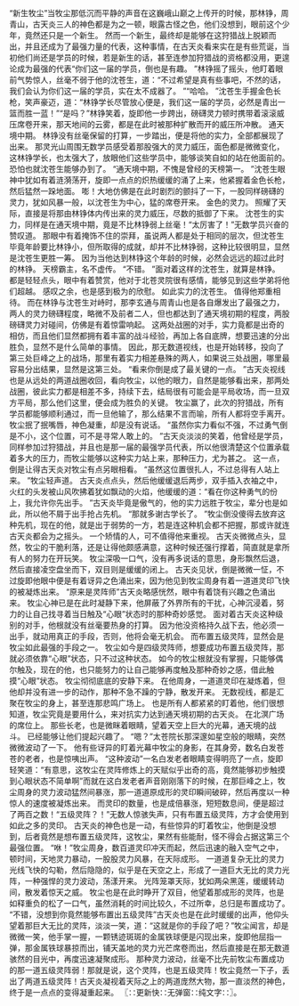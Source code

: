 “新生牧尘”当牧尘那低沉而平静的声音在这巍峨山巅之上传开的时候，那林铮，周青山，古天炎三人的神色都是为之一顿，眼露古怪之色，他们没想到，眼前这个少年，竟然还只是一个新生。
然而一个新生，最终却是能够在这狩猎战上脱颖而出，并且还成为了最强力量的代表，这种事情，在古天炎看来实在是有些荒诞，当初他们尚还是学员的时候，若是新生的话，甚至连参加狩猎战的资格都没用，更遑论成为最强的代表“你们这一届的学员，倒也是有趣。
”林铮摇了摇头，他盯着眼前气势惊人，丝毫不弱于他的沈苍生，道：“不过希望是真有些事吧，不然的话，我们会认为你们这一届的学员，实在太不成器了。
”“哈哈。
”沈苍生手握金色长枪，笑声豪迈，道：“林铮学长尽管放心便是，我们这一届的学员，必然是青出一篮而胜一蓝！”“是吗？”林铮笑着，旋即他一步跨出，磅礴灵力顿时携带着滚滚威压席卷开来，那天地间的云雾，都是在此时被那种扩散而开的威压所冲散。
通天境中期。
林铮没有丝毫保留的打算，一步踏出，便是将他的实力，全部都展现了出来。
那灵光山周围无数学员感受着那股强大的灵力威压，面色都是微微变化，这林铮学长，也太强大了，放眼他们这些学员中，能够谈笑自如的站在他面前的。
恐怕也就沈苍生能够办到了。
“通天境中期，不愧是曾经的天榜第一。
”沈苍生眼神中犹如有着涟漪荡开，旋即一点点的炽热缓缓的涌了上来，他紧握着金色长枪，然后猛然一跺地面。
嘭！大地仿佛是在此时剧烈的颤抖了一下，一股同样磅礴的灵力，犹如风暴一般，以沈苍生为中心，猛的席卷开来。
金色的灵力。
照耀了天际，直接是将那由林铮体内传出来的灵力威压，尽数的抵御了下来。
沈苍生的实力，同样是在通天境中期，竟是不比林铮弱上丝毫！“太厉害了！”无数学员兴奋的赞叹道。
那眼中有着掩饰不住的崇拜，虽说两人都是处于相同的层次，但沈苍生毕竟年龄要比林铮小，但所取得的成就，却并不比林铮弱，这种比较很明显，显然是沈苍生更胜一筹。
因为当他达到林铮这个年龄的时候，必然会远远的超过此时的林铮。
天榜霸主，名不虚传。
“不错。
”面对着这样的沈苍生，就算是林铮。
都是轻轻点头，眼中有着赞赏，他对于北苍灵院很有感情，能够见到这些学弟将他们超越。
感叹之余，也是感到极为的欣慰。
如此实力的沈苍生。
值得他郑重相待。
而在林铮与沈苍生对峙时，那李玄通与周青山也是各自爆发出了最强之力，两人的灵力磅礴程度，略微不及前者二人，但也都达到了通天境初期的程度，两股磅礴灵力对碰间，仿佛是有着惊雷响起。
这两处战圈的对手，实力竟都是出奇的相仿，而且他们显然都拥有着丰富的战斗经验，再加上各自底牌，想要迅速的分出胜负，显然不是什么简单的事情。
因此，那无数道视线，也是开始转移，投向了第三处巨峰之上的战场，那里有着实力相差悬殊的两人，如果说三处战圈，哪里最容易分出结果，显然是这第三处。
“看来你倒是成了最关键的一点。
”古天炎视线也是从远处的两道战圈收回，看向牧尘，以他的眼力，自然是能够看出来，那两处战圈，彼此实力都是相差不多，持续下去，结局很有可能会是平局收场，而一旦双方平局，那么他们这里，便会成为胜负的关键。
牧尘赢了，此次的狩猎战，所有学员都能够顺利通过，而一旦他输了，那么结果不言而喻，所有人都将空手离开。
牧尘抿了抿嘴唇，神色凝重，却是没有说话。
“虽然你实力看似不强，不过勇气倒是不小，这个位置，可不是寻常人敢上的。
”古天炎淡淡的笑着，他曾经是学员，同样参加过狩猎战，并且也是那一届的最强学员代表，所以他很清楚这个位置承载着多大的压力，而牧尘能够以这种实力站上来，那种压力，尤为甚之。
这一点，倒是让得古天炎对牧尘有点另眼相看。
“虽然这位置很扎人，不过总得有人站上来。
”牧尘轻声道。
古天炎点点头，然后他缓缓退后两步，双手插入衣袖之中，火红的头发被山风吹拂着犹如飘动的火焰，他缓缓的道：“看在你这种勇气的份上，我允许你先出手。
”古天炎毕竟是傲气的，他的实力远胜于牧尘，辈分也是如此，所以他不屑于出手抢占先机。
“那就多谢古学长了。
”牧尘倒没傻得去放弃这种先机，现在的他，就是出于弱势的一方，若是连这种机会都不把握，那或许就连古天炎都会为之摇头。
一个矫情的人，可不值得他来重视。
古天炎微微点头，显然，牧尘的干脆利落，还是让得他颇感满意，这种时候还强行撑着，简直就是拿所有人的努力在开玩笑。
牧尘深吸一口气，没有再多说话的意思，身形飘然后退，然后直接凌空盘坐而下，双目则是缓缓的闭上。
古天炎见状，倒是微微一怔，不过旋即他眼中便是有着讶异之色涌出来，因为他见到牧尘周身有着一道道灵印飞快的被凝炼出来。
“原来是灵阵师”古天炎略感恍然，眼中有着饶有兴趣之色涌出来。
牧尘心神已是在此时凝静下来，他屏蔽了外界所有的干扰，心神沉浸着，努力的让自己找寻着当日触及“心眼”状态时的那种奇妙感觉。
面对着古天炎这种级别的对手，他根就没有丝毫要热身的打算。
因为他没资格持久战下去，他必须一出手，就动用真正的手段，否则，他将会毫无机会。
而布置五级灵阵，显然会是牧尘如此最强的手段之一。
牧尘如今是四级灵阵师，想要成功布置五级灵阵，那就必须依靠“心眼”状态，只不过这种状态。
如今的牧尘根就没有掌握，只能够偶尔触及，现在的他，也只能努力的让自己能够再度触及那种奇妙之感，借此触摸“心眼”状态。
牧尘彻彻底底的安静下来。
在他周身，一道道灵印在凝炼着，但他却并没有进一步的动作，那种不急不躁的宁静，散发开来。
无数视线，都是汇聚在牧尘的身上，甚至连那悲鸣广场上。
也是所有人都紧紧的盯着他，他们很想知道，牧尘究竟是要用什么，来对抗实力达到通天境初期的古天炎。
在北溟广场的席位上。
那些长老，也是微眯着眼睛，望着天空上巨大的光幕，通天境的战斗。
已经能够让他们提起兴趣了。
“嗯？”太苍院长那深邃如星空般的眼睛，突然微微波动了一下。
他有些讶异的盯着光幕中牧尘的身影，在其身旁，数名白发苍苍的老者，也是惊咦出声。
“这种波动”一名白发老者眼睛变得明亮了一点，旋即轻笑道：“有意思，这牧尘在灵阵修炼上的天赋似乎出奇的高，竟然能够初步触摸到心眼状态不简单啊”而就在这白发老者声音刚刚落下的时候，在那巨峰之上，牧尘周身的灵力波动猛然间暴涨，那一道道原成形的灵印瞬间破碎，然后再度以一种惊人的速度被凝炼出来。
而灵印的数量，也是成倍暴涨，短短数息间，便是超过了两百之数！“五级灵阵？！”无数人惊骇失声，只有布置五级灵阵，方才会使用到如此之多的灵印。
古天炎的神色也是一动，有些惊异的盯着牧尘，他倒是没想到，后者竟然是想布置五级灵阵，这牧尘，果然有些能耐，怪不得会占据这第三个最强位置。
“咻！”牧尘周身，数百道灵印冲天而起，然后迅速的融入空气之中，顿时间，天地灵力暴动，一股股灵力风暴，在天际成形。
一道道复杂无比的灵力光线飞快的勾勒，然后隐隐的，似乎是在天空之上，形成了一道巨大无比的灵力光阵，一种强悍的灵力波动，荡漾开来。
光阵笼罩天际，犹如两朵黑莲，缓缓转动间，散发着惊天之威。
牧尘也是在此时睁开了双目，他望着那成形的灵阵，也是如释重负的松了一口气，虽然消耗的时间比较久，不过所幸，总归是布置成功了。
“不错，没想到你竟然能够布置出五级灵阵”古天炎也是在此时缓缓的出声，他仰头望着那巨大无比的灵阵，淡淡一笑，道：“这就是你的手段了吧？”牧尘闻言，却是微微一笑，他手掌一握，一颗锈迹斑斑的金属铁球便是闪现出来，旋即他屈指一弹，那金属铁球暴掠而出，铺天盖地的灵力光芒席卷而出，然后直接是在那无数道骇然的目光中，再度迅速凝聚成形。
那种灵力波动，丝毫不比先前牧尘布置成功的那一道五级灵阵弱！那就是说，这个灵阵，也是五级灵阵！牧尘竟然一下子，丢出了两道五级灵阵！古天炎凝视着天际之上的两道庞然大物，那一直淡然的神色，终于是一点点的变得凝重起来。
〖∷更新快∷无弹窗∷纯文字∷〗。
